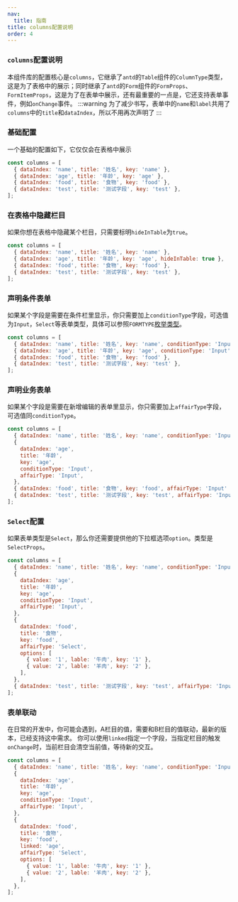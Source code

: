 ```yaml
---
nav:
  title: 指南
title: columns配置说明
order: 4
---
```


### `columns`配置说明

本组件库的配置核心是`columns`，它继承了`antd`的`Table`组件的`ColumnType`类型，这是为了表格中的展示；同时继承了`antd`的`Form`组件的`FormProps`、`FormItemProps`，这是为了在表单中展示，还有最重要的一点是，它还支持表单事件，例如`onChange`事件。
:::warning
为了减少书写，表单中的`name`和`label`共用了`columns`中的`title`和`dataIndex`，所以不用再次声明了
:::

### 基础配置

一个基础的配置如下，它仅仅会在表格中展示

```js
const columns = [
  { dataIndex: 'name', title: '姓名', key: 'name' },
  { dataIndex: 'age', title: '年龄', key: 'age' },
  { dataIndex: 'food', title: '食物', key: 'food' },
  { dataIndex: 'test', title: '测试字段', key: 'test' },
];
```

### 在表格中隐藏栏目

如果你想在表格中隐藏某个栏目，只需要标明`hideInTable`为`true`。

```js {3}
const columns = [
  { dataIndex: 'name', title: '姓名', key: 'name' },
  { dataIndex: 'age', title: '年龄', key: 'age', hideInTable: true },
  { dataIndex: 'food', title: '食物', key: 'food' },
  { dataIndex: 'test', title: '测试字段', key: 'test' },
];
```

### 声明条件表单

如果某个字段是需要在条件栏里显示，你只需要加上`conditionType`字段，可选值为`Input`，`Select`等表单类型，具体可以参照`FORMTYPE`[枚举类型](https://github.com/mmdctjj/raetable/blob/e52156087e6d381ca5941215cf4b2bb4e7bc3788/src/enum/index.tsx#L7)。

```js {2-3}
const columns = [
  { dataIndex: 'name', title: '姓名', key: 'name', conditionType: 'Input' },
  { dataIndex: 'age', title: '年龄', key: 'age', conditionType: 'Input' },
  { dataIndex: 'food', title: '食物', key: 'food' },
  { dataIndex: 'test', title: '测试字段', key: 'test' },
];
```

### 声明业务表单

如果某个字段是需要在新增编辑的表单里显示，你只需要加上`affairType`字段，可选值同`conditionType`。

```js {3-5}
const columns = [
  { dataIndex: 'name', title: '姓名', key: 'name', conditionType: 'Input' },
  {
    dataIndex: 'age',
    title: '年龄',
    key: 'age',
    conditionType: 'Input',
    affairType: 'Input',
  },
  { dataIndex: 'food', title: '食物', key: 'food', affairType: 'Input' },
  { dataIndex: 'test', title: '测试字段', key: 'test', affairType: 'Input' },
];
```

### `Select`配置

如果表单类型是`Select`，那么你还需要提供他的下拉框选项`option`。类型是`SelectProps`。

```js {5-8}
const columns = [
  { dataIndex: 'name', title: '姓名', key: 'name', conditionType: 'Input' },
  {
    dataIndex: 'age',
    title: '年龄',
    key: 'age',
    conditionType: 'Input',
    affairType: 'Input',
  },
  {
    dataIndex: 'food',
    title: '食物',
    key: 'food',
    affairType: 'Select',
    options: [
      { value: '1', lable: '牛肉', key: '1' },
      { value: '2', lable: '羊肉', key: '2' },
    ],
  },
  { dataIndex: 'test', title: '测试字段', key: 'test', affairType: 'Input' },
];
```
### 表单联动
在日常的开发中，你可能会遇到，A栏目的值，需要和B栏目的值联动，最新的版本，已经支持这中需求。
你可以使用`linked`指定一个字段，当指定栏目的触发`onChange`时，当前栏目会清空当前值，等待新的交互。
```js {14}
const columns = [
  { dataIndex: 'name', title: '姓名', key: 'name', conditionType: 'Input' },
  {
    dataIndex: 'age',
    title: '年龄',
    key: 'age',
    conditionType: 'Input',
    affairType: 'Input',
  },
  {
    dataIndex: 'food',
    title: '食物',
    key: 'food',
    linked: 'age',
    affairType: 'Select',
    options: [
      { value: '1', lable: '牛肉', key: '1' },
      { value: '2', lable: '羊肉', key: '2' },
    ],
  },
];
```
